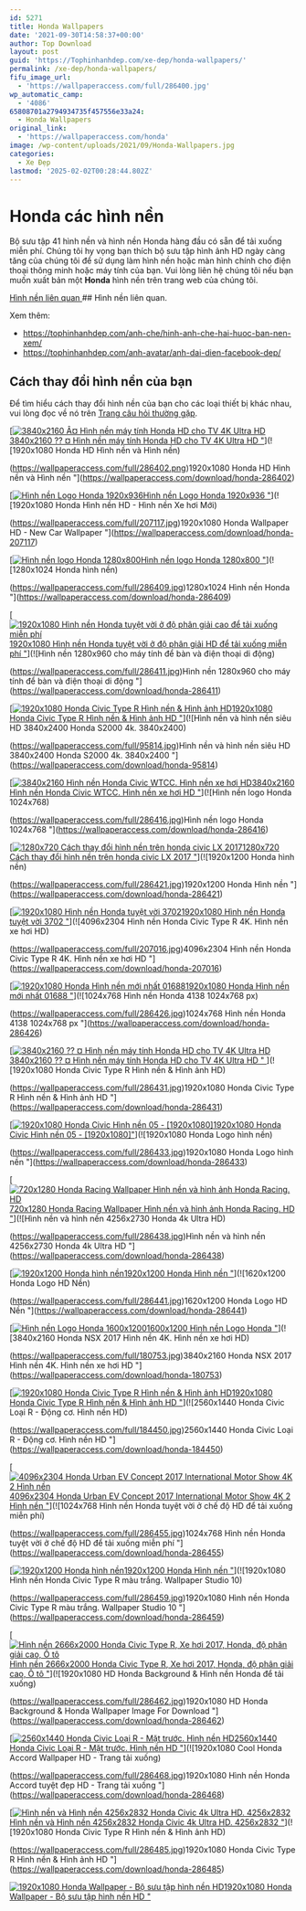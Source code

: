 ```yaml
---
id: 5271
title: Honda Wallpapers
date: '2021-09-30T14:58:37+00:00'
author: Top Download
layout: post
guid: 'https://Tophinhanhdep.com/xe-dep/honda-wallpapers/'
permalink: /xe-dep/honda-wallpapers/
fifu_image_url:
  - 'https://wallpaperaccess.com/full/286400.jpg'
wp_automatic_camp:
  - '4086'
65808701a2794934735f457556e33a24:
  - Honda Wallpapers
original_link:
  - 'https://wallpaperaccess.com/honda'
image: /wp-content/uploads/2021/09/Honda-Wallpapers.jpg
categories:
  - Xe Đẹp
lastmod: '2025-02-02T00:28:44.802Z'
---
```

# Honda các hình nền

Bộ sưu tập 41 hình nền và hình nền Honda hàng đầu có sẵn để tải xuống miễn phí. Chúng tôi hy vọng bạn thích bộ sưu tập hình ảnh HD ngày càng tăng của chúng tôi để sử dụng làm hình nền hoặc màn hình chính cho điện thoại thông minh hoặc máy tính của bạn. Vui lòng liên hệ chúng tôi nếu bạn muốn xuất bản một **Honda** hình nền trên trang web của chúng tôi.

[Hình nền liên quan ](#related) ## Hình nền liên quan.

   
 Xem thêm:

   
- <https://tophinhanhdep.com/anh-che/hinh-anh-che-hai-huoc-ban-nen-xem/>
- <https://tophinhanhdep.com/anh-avatar/anh-dai-dien-facebook-dep/>

## Cách thay đổi hình nền của bạn

Để tìm hiểu cách thay đổi hình nền của bạn cho các loại thiết bị khác nhau, vui lòng đọc về nó trên [Trang câu hỏi thường gặp](https://tophinhanhdep.com/faq/).

  
[[![3840x2160 Â¤ Hình nền máy tính Honda HD cho TV 4K Ultra HD](https://wallpaperaccess.com/full/286400.jpg)3840x2160 ?? ¤ Hình nền máy tính Honda HD cho TV 4K Ultra HD "](https://wallpaperaccess.com/download/honda-286400)](![1920x1080 Honda HD Hình nền và Hình nền)

(https://wallpaperaccess.com/full/286402.png)1920x1080 Honda HD Hình nền và Hình nền "](https://wallpaperaccess.com/download/honda-286402)

[[![Hình nền Logo Honda 1920x936](https://wallpaperaccess.com/full/286404.png)Hình nền Logo Honda 1920x936 "](https://wallpaperaccess.com/download/honda-286404)](![1920x1080 Honda Hình nền HD - Hình nền Xe hơi Mới)

(https://wallpaperaccess.com/full/207117.jpg)1920x1080 Honda Wallpaper HD - New Car Wallpaper "](https://wallpaperaccess.com/download/honda-207117)

[[![Hình nền logo Honda 1280x800](https://wallpaperaccess.com/full/286408.jpg)Hình nền logo Honda 1280x800 "](https://wallpaperaccess.com/download/honda-286408)](![1280x1024 Honda hình nền)

(https://wallpaperaccess.com/full/286409.jpg)1280x1024 Hình nền Honda "](https://wallpaperaccess.com/download/honda-286409)

[[![1920x1080 Hình nền Honda tuyệt vời ở độ phân giải cao để tải xuống miễn phí](https://wallpaperaccess.com/full/286410.jpg)1920x1080 Hình nền Honda tuyệt vời ở độ phân giải HD để tải xuống miễn phí "](https://wallpaperaccess.com/download/honda-286410)](![Hình nền 1280x960 cho máy tính để bàn và điện thoại di động)

(https://wallpaperaccess.com/full/286411.jpg)Hình nền 1280x960 cho máy tính để bàn và điện thoại di động "](https://wallpaperaccess.com/download/honda-286411)

[[![1920x1080 Honda Civic Type R Hình nền & Hình ảnh HD](https://wallpaperaccess.com/full/286412.jpg)1920x1080 Honda Civic Type R Hình nền &amp; Hình ảnh HD "](https://wallpaperaccess.com/download/honda-286412)](![Hình nền và hình nền siêu HD 3840x2400 Honda S2000 4k.  3840x2400)

(https://wallpaperaccess.com/full/95814.jpg)Hình nền và hình nền siêu HD 3840x2400 Honda S2000 4k. 3840x2400 "](https://wallpaperaccess.com/download/honda-95814)

[[![3840x2160 Hình nền Honda Civic WTCC.  Hình nền xe hơi HD](https://wallpaperaccess.com/full/123607.jpg)3840x2160 Hình nền Honda Civic WTCC. Hình nền xe hơi HD "](https://wallpaperaccess.com/download/honda-123607)](![Hình nền logo Honda 1024x768)

(https://wallpaperaccess.com/full/286416.jpg)Hình nền logo Honda 1024x768 "](https://wallpaperaccess.com/download/honda-286416)

[[![1280x720 Cách thay đổi hình nền trên honda civic LX 2017](https://wallpaperaccess.com/full/286420.jpg)1280x720 Cách thay đổi hình nền trên honda civic LX 2017 "](https://wallpaperaccess.com/download/honda-286420)](![1920x1200 Honda hình nền)

(https://wallpaperaccess.com/full/286421.jpg)1920x1200 Honda Hình nền "](https://wallpaperaccess.com/download/honda-286421)

[[![1920x1080 Hình nền Honda tuyệt vời 3702](https://wallpaperaccess.com/full/286423.jpg)1920x1080 Hình nền Honda tuyệt vời 3702 "](https://wallpaperaccess.com/download/honda-286423)](![4096x2304 Hình nền Honda Civic Type R 4K.  Hình nền xe hơi HD)

(https://wallpaperaccess.com/full/207016.jpg)4096x2304 Hình nền Honda Civic Type R 4K. Hình nền xe hơi HD "](https://wallpaperaccess.com/download/honda-207016)

[[![1920x1080 Honda Hình nền mới nhất 01688](https://wallpaperaccess.com/full/286425.jpg)1920x1080 Honda Hình nền mới nhất 01688 "](https://wallpaperaccess.com/download/honda-286425)](![1024x768 Hình nền Honda 4138 1024x768 px)

(https://wallpaperaccess.com/full/286426.jpg)1024x768 Hình nền Honda 4138 1024x768 px "](https://wallpaperaccess.com/download/honda-286426)

[[![3840x2160 ?? ¤ Hình nền máy tính Honda HD cho TV 4K Ultra HD](https://wallpaperaccess.com/full/286429.jpg)3840x2160 ?? ¤ Hình nền máy tính Honda HD cho TV 4K Ultra HD " ](https://wallpaperaccess.com/download/honda-286429)](![1920x1080 Honda Civic Type R Hình nền & Hình ảnh HD)

(https://wallpaperaccess.com/full/286431.jpg)1920x1080 Honda Civic Type R Hình nền &amp; Hình ảnh HD "](https://wallpaperaccess.com/download/honda-286431)

[[![1920x1080 Honda Civic Hình nền 05 - [1920x1080]](https://wallpaperaccess.com/full/286432.jpg)1920x1080 Honda Civic Hình nền 05 - \[1920x1080\]"](https://wallpaperaccess.com/download/honda-286432)](![1920x1080 Honda Logo hình nền)

(https://wallpaperaccess.com/full/286433.jpg)1920x1080 Honda Logo hình nền "](https://wallpaperaccess.com/download/honda-286433)

[[![720x1280 Honda Racing Wallpaper Hình nền và hình ảnh Honda Racing.  HD](https://wallpaperaccess.com/full/123612.png)720x1280 Honda Racing Wallpaper Hình nền và hình ảnh Honda Racing. HD "](https://wallpaperaccess.com/download/honda-123612)](![Hình nền và hình nền 4256x2730 Honda 4k Ultra HD)

(https://wallpaperaccess.com/full/286438.jpg)Hình nền và hình nền 4256x2730 Honda 4k Ultra HD "](https://wallpaperaccess.com/download/honda-286438)

[[![1920x1200 Honda hình nền](https://wallpaperaccess.com/full/286439.jpg)1920x1200 Honda Hình nền "](https://wallpaperaccess.com/download/honda-286439)](![1620x1200 Honda Logo HD Nền)

(https://wallpaperaccess.com/full/286441.jpg)1620x1200 Honda Logo HD Nền "](https://wallpaperaccess.com/download/honda-286441)

[[![Hình nền Logo Honda 1600x1200](https://wallpaperaccess.com/full/286443.jpg)1600x1200 Hình nền Logo Honda "](https://wallpaperaccess.com/download/honda-286443)](![3840x2160 Honda NSX 2017 Hình nền 4K.  Hình nền xe hơi HD)

(https://wallpaperaccess.com/full/180753.jpg)3840x2160 Honda NSX 2017 Hình nền 4K. Hình nền xe hơi HD "](https://wallpaperaccess.com/download/honda-180753)

[[![1920x1080 Honda Civic Type R Hình nền & Hình ảnh HD](https://wallpaperaccess.com/full/286447.jpg)1920x1080 Honda Civic Type R Hình nền &amp; Hình ảnh HD "](https://wallpaperaccess.com/download/honda-286447)](![2560x1440 Honda Civic Loại R - Động cơ.  Hình nền HD)

(https://wallpaperaccess.com/full/184450.jpg)2560x1440 Honda Civic Loại R - Động cơ. Hình nền HD "](https://wallpaperaccess.com/download/honda-184450)

[[![4096x2304 Honda Urban EV Concept 2017 International Motor Show 4K 2 Hình nền](https://wallpaperaccess.com/full/286452.jpg)4096x2304 Honda Urban EV Concept 2017 International Motor Show 4K 2 Hình nền "](https://wallpaperaccess.com/download/honda-286452)](![1024x768 Hình nền Honda tuyệt vời ở chế độ HD để tải xuống miễn phí)

(https://wallpaperaccess.com/full/286455.jpg)1024x768 Hình nền Honda tuyệt vời ở chế độ HD để tải xuống miễn phí "](https://wallpaperaccess.com/download/honda-286455)

[[![1920x1200 Honda hình nền](https://wallpaperaccess.com/full/286456.jpg)1920x1200 Honda Hình nền "](https://wallpaperaccess.com/download/honda-286456)](![1920x1080 Hình nền Honda Civic Type R màu trắng.  Wallpaper Studio 10)

(https://wallpaperaccess.com/full/286459.jpg)1920x1080 Hình nền Honda Civic Type R màu trắng. Wallpaper Studio 10 "](https://wallpaperaccess.com/download/honda-286459)

[[![Hình nền 2666x2000 Honda Civic Type R, Xe hơi 2017, Honda, độ phân giải cao, Ô tô](https://wallpaperaccess.com/full/286460.jpg)Hình nền 2666x2000 Honda Civic Type R, Xe hơi 2017, Honda, độ phân giải cao, Ô tô "](https://wallpaperaccess.com/download/honda-286460)](![1920x1080 HD Honda Background & Hình nền Honda để tải xuống)

(https://wallpaperaccess.com/full/286462.jpg)1920x1080 HD Honda Background &amp; Honda Wallpaper Image For Download "](https://wallpaperaccess.com/download/honda-286462)

[[![2560x1440 Honda Civic Loại R - Mặt trước.  Hình nền HD](https://wallpaperaccess.com/full/286463.jpg)2560x1440 Honda Civic Loại R - Mặt trước. Hình nền HD "](https://wallpaperaccess.com/download/honda-286463)](![1920x1080 Cool Honda Accord Wallpaper HD - Trang tải xuống)

(https://wallpaperaccess.com/full/286468.jpg)1920x1080 Hình nền Honda Accord tuyệt đẹp HD - Trang tải xuống "](https://wallpaperaccess.com/download/honda-286468)

[[![Hình nền và Hình nền 4256x2832 Honda Civic 4k Ultra HD.  4256x2832](https://wallpaperaccess.com/full/286482.jpg)Hình nền và Hình nền 4256x2832 Honda Civic 4k Ultra HD. 4256x2832 "](https://wallpaperaccess.com/download/honda-286482)](![1920x1080 Honda Civic Type R Hình nền & Hình ảnh HD)

(https://wallpaperaccess.com/full/286485.jpg)1920x1080 Honda Civic Type R Hình nền &amp; Hình ảnh HD "](https://wallpaperaccess.com/download/honda-286485)

[![1920x1080 Honda Wallpaper - Bộ sưu tập hình nền HD](https://wallpaperaccess.com/full/286487.jpg)1920x1080 Honda Wallpaper - Bộ sưu tập hình nền HD "](https://wallpaperaccess.com/download/honda-286487)

